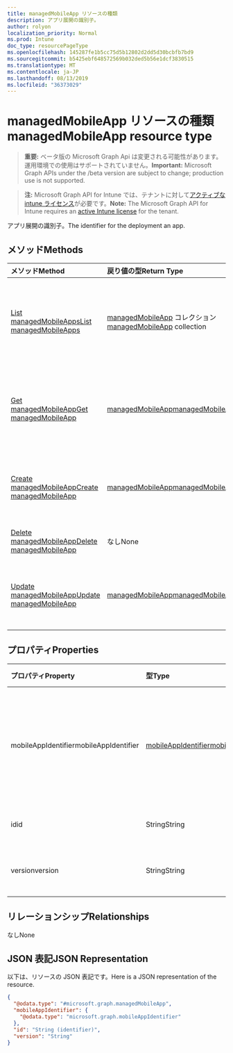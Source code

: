 ```yaml
---
title: managedMobileApp リソースの種類
description: アプリ展開の識別子。
author: rolyon
localization_priority: Normal
ms.prod: Intune
doc_type: resourcePageType
ms.openlocfilehash: 145287fe1b5cc75d5b12802d2dd5d30bcbfb7bd9
ms.sourcegitcommit: b5425ebf648572569b032ded5b56e1dcf3830515
ms.translationtype: MT
ms.contentlocale: ja-JP
ms.lasthandoff: 08/13/2019
ms.locfileid: "36373029"
---
```

# <a name="managedmobileapp-resource-type"></a><span data-ttu-id="356a4-103">managedMobileApp リソースの種類</span><span class="sxs-lookup"><span data-stu-id="356a4-103">managedMobileApp resource type</span></span>

> <span data-ttu-id="356a4-104">**重要:** ベータ版の Microsoft Graph Api は変更される可能性があります。運用環境での使用はサポートされていません。</span><span class="sxs-lookup"><span data-stu-id="356a4-104">**Important:** Microsoft Graph APIs under the /beta version are subject to change; production use is not supported.</span></span>

> <span data-ttu-id="356a4-105">**注:** Microsoft Graph API for Intune では、テナントに対して[アクティブな intune ライセンス](https://go.microsoft.com/fwlink/?linkid=839381)が必要です。</span><span class="sxs-lookup"><span data-stu-id="356a4-105">**Note:** The Microsoft Graph API for Intune requires an [active Intune license](https://go.microsoft.com/fwlink/?linkid=839381) for the tenant.</span></span>

<span data-ttu-id="356a4-106">アプリ展開の識別子。</span><span class="sxs-lookup"><span data-stu-id="356a4-106">The identifier for the deployment an app.</span></span>

## <a name="methods"></a><span data-ttu-id="356a4-107">メソッド</span><span class="sxs-lookup"><span data-stu-id="356a4-107">Methods</span></span>
|<span data-ttu-id="356a4-108">メソッド</span><span class="sxs-lookup"><span data-stu-id="356a4-108">Method</span></span>|<span data-ttu-id="356a4-109">戻り値の型</span><span class="sxs-lookup"><span data-stu-id="356a4-109">Return Type</span></span>|<span data-ttu-id="356a4-110">説明</span><span class="sxs-lookup"><span data-stu-id="356a4-110">Description</span></span>|
|:---|:---|:---|
|[<span data-ttu-id="356a4-111">List managedMobileApps</span><span class="sxs-lookup"><span data-stu-id="356a4-111">List managedMobileApps</span></span>](../api/intune-mam-managedmobileapp-list.md)|<span data-ttu-id="356a4-112">[managedMobileApp](../resources/intune-mam-managedmobileapp.md) コレクション</span><span class="sxs-lookup"><span data-stu-id="356a4-112">[managedMobileApp](../resources/intune-mam-managedmobileapp.md) collection</span></span>|<span data-ttu-id="356a4-113">[managedMobileApp](../resources/intune-mam-managedmobileapp.md) オブジェクトのプロパティとリレーションシップをリストします。</span><span class="sxs-lookup"><span data-stu-id="356a4-113">List properties and relationships of the [managedMobileApp](../resources/intune-mam-managedmobileapp.md) objects.</span></span>|
|[<span data-ttu-id="356a4-114">Get managedMobileApp</span><span class="sxs-lookup"><span data-stu-id="356a4-114">Get managedMobileApp</span></span>](../api/intune-mam-managedmobileapp-get.md)|[<span data-ttu-id="356a4-115">managedMobileApp</span><span class="sxs-lookup"><span data-stu-id="356a4-115">managedMobileApp</span></span>](../resources/intune-mam-managedmobileapp.md)|<span data-ttu-id="356a4-116">[managedMobileApp](../resources/intune-mam-managedmobileapp.md) オブジェクトのプロパティとリレーションシップを読み取ります。</span><span class="sxs-lookup"><span data-stu-id="356a4-116">Read properties and relationships of the [managedMobileApp](../resources/intune-mam-managedmobileapp.md) object.</span></span>|
|[<span data-ttu-id="356a4-117">Create managedMobileApp</span><span class="sxs-lookup"><span data-stu-id="356a4-117">Create managedMobileApp</span></span>](../api/intune-mam-managedmobileapp-create.md)|[<span data-ttu-id="356a4-118">managedMobileApp</span><span class="sxs-lookup"><span data-stu-id="356a4-118">managedMobileApp</span></span>](../resources/intune-mam-managedmobileapp.md)|<span data-ttu-id="356a4-119">新しい [managedMobileApp](../resources/intune-mam-managedmobileapp.md) オブジェクトを作成します。</span><span class="sxs-lookup"><span data-stu-id="356a4-119">Create a new [managedMobileApp](../resources/intune-mam-managedmobileapp.md) object.</span></span>|
|[<span data-ttu-id="356a4-120">Delete managedMobileApp</span><span class="sxs-lookup"><span data-stu-id="356a4-120">Delete managedMobileApp</span></span>](../api/intune-mam-managedmobileapp-delete.md)|<span data-ttu-id="356a4-121">なし</span><span class="sxs-lookup"><span data-stu-id="356a4-121">None</span></span>|<span data-ttu-id="356a4-122">[managedMobileApp](../resources/intune-mam-managedmobileapp.md) を削除します。</span><span class="sxs-lookup"><span data-stu-id="356a4-122">Deletes a [managedMobileApp](../resources/intune-mam-managedmobileapp.md).</span></span>|
|[<span data-ttu-id="356a4-123">Update managedMobileApp</span><span class="sxs-lookup"><span data-stu-id="356a4-123">Update managedMobileApp</span></span>](../api/intune-mam-managedmobileapp-update.md)|[<span data-ttu-id="356a4-124">managedMobileApp</span><span class="sxs-lookup"><span data-stu-id="356a4-124">managedMobileApp</span></span>](../resources/intune-mam-managedmobileapp.md)|<span data-ttu-id="356a4-125">[managedMobileApp](../resources/intune-mam-managedmobileapp.md) オブジェクトのプロパティを更新します。</span><span class="sxs-lookup"><span data-stu-id="356a4-125">Update the properties of a [managedMobileApp](../resources/intune-mam-managedmobileapp.md) object.</span></span>|

## <a name="properties"></a><span data-ttu-id="356a4-126">プロパティ</span><span class="sxs-lookup"><span data-stu-id="356a4-126">Properties</span></span>
|<span data-ttu-id="356a4-127">プロパティ</span><span class="sxs-lookup"><span data-stu-id="356a4-127">Property</span></span>|<span data-ttu-id="356a4-128">型</span><span class="sxs-lookup"><span data-stu-id="356a4-128">Type</span></span>|<span data-ttu-id="356a4-129">説明</span><span class="sxs-lookup"><span data-stu-id="356a4-129">Description</span></span>|
|:---|:---|:---|
|<span data-ttu-id="356a4-130">mobileAppIdentifier</span><span class="sxs-lookup"><span data-stu-id="356a4-130">mobileAppIdentifier</span></span>|[<span data-ttu-id="356a4-131">mobileAppIdentifier</span><span class="sxs-lookup"><span data-stu-id="356a4-131">mobileAppIdentifier</span></span>](../resources/intune-mam-mobileappidentifier.md)|<span data-ttu-id="356a4-132">対象のオペレーティング システムの種類のアプリの識別子。</span><span class="sxs-lookup"><span data-stu-id="356a4-132">The identifier for an app with it's operating system type.</span></span>|
|<span data-ttu-id="356a4-133">id</span><span class="sxs-lookup"><span data-stu-id="356a4-133">id</span></span>|<span data-ttu-id="356a4-134">String</span><span class="sxs-lookup"><span data-stu-id="356a4-134">String</span></span>|<span data-ttu-id="356a4-135">エンティティのキー。</span><span class="sxs-lookup"><span data-stu-id="356a4-135">Key of the entity.</span></span>|
|<span data-ttu-id="356a4-136">version</span><span class="sxs-lookup"><span data-stu-id="356a4-136">version</span></span>|<span data-ttu-id="356a4-137">String</span><span class="sxs-lookup"><span data-stu-id="356a4-137">String</span></span>|<span data-ttu-id="356a4-138">エンティティのバージョン。</span><span class="sxs-lookup"><span data-stu-id="356a4-138">Version of the entity.</span></span>|

## <a name="relationships"></a><span data-ttu-id="356a4-139">リレーションシップ</span><span class="sxs-lookup"><span data-stu-id="356a4-139">Relationships</span></span>
<span data-ttu-id="356a4-140">なし</span><span class="sxs-lookup"><span data-stu-id="356a4-140">None</span></span>

## <a name="json-representation"></a><span data-ttu-id="356a4-141">JSON 表記</span><span class="sxs-lookup"><span data-stu-id="356a4-141">JSON Representation</span></span>
<span data-ttu-id="356a4-142">以下は、リソースの JSON 表記です。</span><span class="sxs-lookup"><span data-stu-id="356a4-142">Here is a JSON representation of the resource.</span></span>
<!-- {
  "blockType": "resource",
  "keyProperty": "id",
  "@odata.type": "microsoft.graph.managedMobileApp"
}
-->
``` json
{
  "@odata.type": "#microsoft.graph.managedMobileApp",
  "mobileAppIdentifier": {
    "@odata.type": "microsoft.graph.mobileAppIdentifier"
  },
  "id": "String (identifier)",
  "version": "String"
}
```



